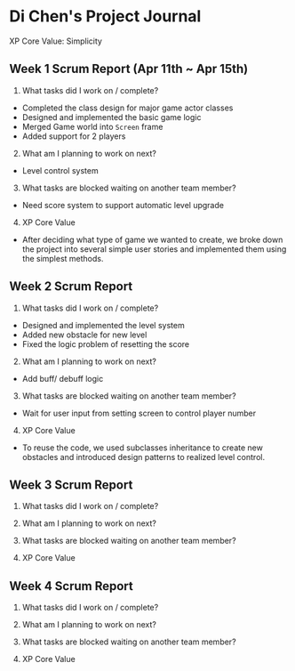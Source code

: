 # Di Chen's Project Journal
XP Core Value: Simplicity
## Week 1 Scrum Report (Apr 11th ~ Apr 15th)
1. What tasks did I work on / complete?
- Completed the class design for major game actor classes
- Designed and implemented the basic game logic
- Merged Game world into `Screen` frame
- Added support for 2 players 
2. What am I planning to work on next?
- Level control system
3. What tasks are blocked waiting on another team member?
- Need score system to support automatic level upgrade
4. XP Core Value
- After deciding what type of game we wanted to create, we broke down the project into several simple user stories and implemented them using the simplest methods.

## Week 2 Scrum Report
1. What tasks did I work on / complete?
- Designed and implemented the level system
- Added new obstacle for new level
- Fixed the logic problem of resetting the score
2. What am I planning to work on next?
- Add buff/ debuff logic
3. What tasks are blocked waiting on another team member?
- Wait for user input from setting screen to control player number
4. XP Core Value
- To reuse the code, we used subclasses inheritance to create new obstacles and introduced design patterns to realized level control. 

## Week 3 Scrum Report
1. What tasks did I work on / complete?

2. What am I planning to work on next?

3. What tasks are blocked waiting on another team member?

4. XP Core Value

## Week 4 Scrum Report
1. What tasks did I work on / complete?

2. What am I planning to work on next?

3. What tasks are blocked waiting on another team member?

4. XP Core Value
